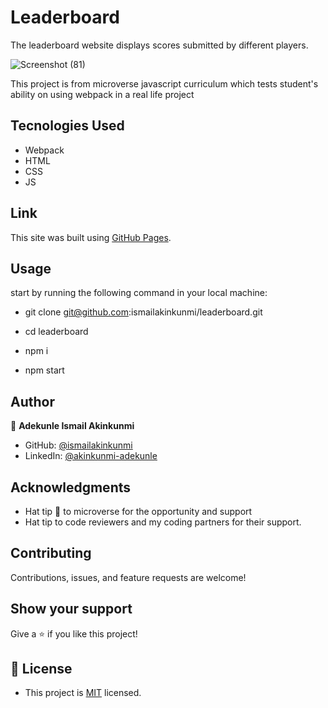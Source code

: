 # Leaderboard

The leaderboard website displays scores submitted by different players.

![Screenshot (81)](https://user-images.githubusercontent.com/37457094/152144112-8ab08e78-58cc-418c-a08b-3cee0a6d8354.png)

This project is from microverse javascript curriculum which tests student's ability on using webpack in a real life project

## Tecnologies Used

- Webpack
- HTML
- CSS
- JS

## Link

This site was built using [GitHub Pages](https://ismailakinkunmi.github.io/Leaderboard/dist/).

## Usage

start by running the following command in your local machine:

- git clone git@github.com:ismailakinkunmi/leaderboard.git

- cd leaderboard

- npm i

- npm start

## Author

👤 **Adekunle Ismail Akinkunmi**

- GitHub: [@ismailakinkunmi](https://github.com/ismailakinkunmi)
- LinkedIn: [@akinkunmi-adekunle](https://www.linkedin.com/in/adismail4/)

## Acknowledgments

- Hat tip 👒 to microverse for the opportunity and support
- Hat tip to code reviewers and my coding partners for their support.

## Contributing

Contributions, issues, and feature requests are welcome!

## Show your support

Give a ⭐️ if you like this project!

## 📝 License

- This project is [MIT](./LICENSE) licensed.
